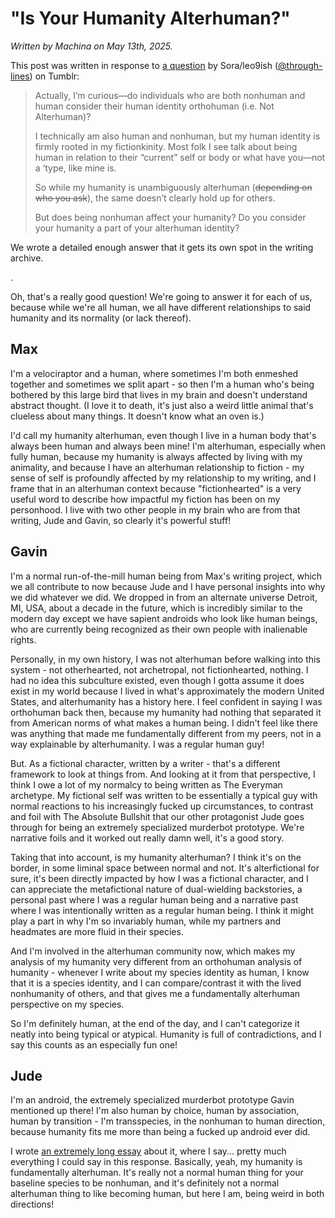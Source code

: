 # "Is Your Humanity Alterhuman?"

<p><i>Written by Machina on May 13th, 2025.</i></p>

<p>This post was written in response to <a href="https://www.tumblr.com/through-lines/783398303572393984/">a question</a> by Sora/leo9ish (<a href="https://www.tumblr.com/through-lines">@through-lines</a>) on Tumblr:</p>

<blockquote>
<p>Actually, I’m curious—do individuals who are both nonhuman and human consider their human identity orthohuman (i.e. Not Alterhuman)?</p>

<p>I technically am also human and nonhuman, but my human identity is firmly rooted in my fictionkinity. Most folk I see talk about being human in relation to their “current” self or body or what have you—not a ‘type, like mine is.</p>

<p>So while my humanity is unambiguously alterhuman (<s>depending on who you ask</s>), the same doesn’t clearly hold up for others.</p>

<p>But does being nonhuman affect your humanity? Do you consider your humanity a part of your alterhuman identity?</p>
</blockquote>

<p>We wrote a detailed enough answer that it gets its own spot in the writing archive.</p>

.

<p>Oh, that's a really good question! We're going to answer it for each of us, because while we're all human, we all have different relationships to said humanity and its normality (or lack thereof).</p>

## Max

<p>I'm a velociraptor and a human, where sometimes I'm both enmeshed together and sometimes we split apart - so then I'm a human who's being bothered by this large bird that lives in my brain and doesn't understand abstract thought. (I love it to death, it's just also a weird little animal that's clueless about many things. It doesn't know what an oven is.)</p>

<p>I'd call my humanity alterhuman, even though I live in a human body that's always been human and always been mine! I'm alterhuman, especially when fully human, because my humanity is always affected by living with my animality, and because I have an alterhuman relationship to fiction - my sense of self is profoundly affected by my relationship to my writing, and I frame that in an alterhuman context because "fictionhearted" is a very useful word to describe how impactful my fiction has been on my personhood. I live with two other people in my brain who are from that writing, Jude and Gavin, so clearly it's powerful stuff!</p>

## Gavin

<p>I'm a normal run-of-the-mill human being from Max's writing project, which we all contribute to now because Jude and I have personal insights into why we did whatever we did. We dropped in from an alternate universe Detroit, MI, USA, about a decade in the future, which is incredibly similar to the modern day except we have sapient androids who look like human beings, who are currently being recognized as their own people with inalienable rights.</p>

<p>Personally, in my own history, I was not alterhuman before walking into this system - not otherhearted, not archetropal, not fictionhearted, nothing. I had no idea this subculture existed, even though I gotta assume it does exist in my world because I lived in what's approximately the modern United States, and alterhumanity has a history here. I feel confident in saying I was orthohuman back then, because my humanity had nothing that separated it from American norms of what makes a human being. I didn't feel like there was anything that made me fundamentally different from my peers, not in a way explainable by alterhumanity. I was a regular human guy!</p>

<p>But. As a fictional character, written by a writer - that's a different framework to look at things from. And looking at it from that perspective, I think I owe a lot of my normalcy to being written as The Everyman archetype. My fictional self was written to be essentially a typical guy with normal reactions to his increasingly fucked up circumstances, to contrast and foil with The Absolute Bullshit that our other protagonist Jude goes through for being an extremely specialized murderbot prototype. We're narrative foils and it worked out really damn well, it's a good story.</p>

<p>Taking that into account, is my humanity alterhuman? I think it's on the border, in some liminal space between normal and not. It's alterfictional for sure, it's been directly impacted by how I was a fictional character, and I can appreciate the metafictional nature of dual-wielding backstories, a personal past where I was a regular human being and a narrative past where I was intentionally written as a regular human being. I think it might play a part in why I'm so invariably human, while my partners and headmates are more fluid in their species.</p>

<p>And I'm involved in the alterhuman community now, which makes my analysis of my humanity very different from an orthohuman analysis of humanity - whenever I write about my species identity as human, I know that it is a species identity, and I can compare/contrast it with the lived nonhumanity of others, and that gives me a fundamentally alterhuman perspective on my species.</p>

<p>So I'm definitely human, at the end of the day, and I can't categorize it neatly into being typical or atypical. Humanity is full of contradictions, and I say this counts as an especially fun one!</p>

## Jude

<p>I'm an android, the extremely specialized murderbot prototype Gavin mentioned up there! I'm also human by choice, human by association, human by transition - I'm transspecies, in the nonhuman to human direction, because humanity fits me more than being a fucked up android ever did.</p>

I wrote [an extremely long essay](jude/transspecies-human.md) about it, where I say... pretty much everything I could say in this response. Basically, yeah, my humanity is fundamentally alterhuman. It's really not a normal human thing for your baseline species to be nonhuman, and it's definitely not a normal alterhuman thing to like becoming human, but here I am, being weird in both directions!
